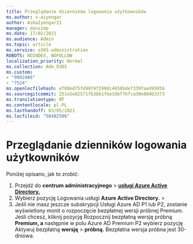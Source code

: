 ```yaml
---
title: Przeglądanie dzienników logowania użytkowników
ms.author: v-aiyengar
author: AshaIyengar21
manager: dansimp
ms.date: 17/02/2021
ms.audience: Admin
ms.topic: article
ms.service: o365-administration
ROBOTS: NOINDEX, NOFOLLOW
localization_priority: Normal
ms.collection: Adm_O365
ms.custom:
- "9002486"
- "7524"
ms.openlocfilehash: ef80ed75fd9074f290dc4658bdef339faed9505b
ms.sourcegitcommit: 251e2e82571fb3bb1fbe3dbf7bfca30e004b3373
ms.translationtype: MT
ms.contentlocale: pl-PL
ms.lasthandoff: 03/05/2021
ms.locfileid: "50482506"
---
```

# <a name="review-sign-in-logs-for-users"></a>Przeglądanie dzienników logowania użytkowników

Poniżej opisano, jak to zrobić:

1. Przejdź do **centrum administracyjnego**  >  **[usługi Azure Active Directory.](https://go.microsoft.com/fwlink/p/?linkid=2067268)**
1. Wybierz pozycję Logowania usługi **Azure Active Directory.**  >  
1. Jeśli nie masz jeszcze subskrypcji Usługi Azure AD P1 lub P2, zostanie wyświetlony monit o rozpoczęcie bezpłatnej wersji próbnej Premium. Jeśli chcesz, kliknij pozycję Rozpocznij bezpłatną wersję próbną **Premium, a** następnie w polu Azure AD Premium P2 wybierz pozycję Aktywuj bezpłatną **wersję**  >  **próbną.** Bezpłatna wersja próbna jest 30-dniowa.